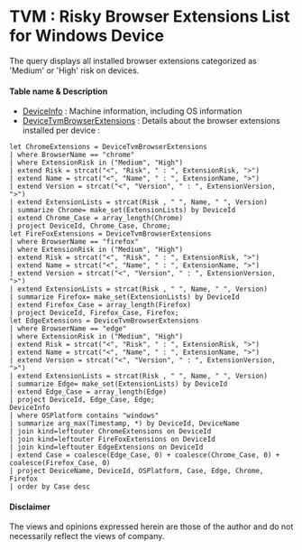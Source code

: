# TVM : Risky Browser Extensions List for Windows Device
The query displays all installed browser extensions categorized as 'Medium' or 'High' risk on devices.

#### Table name & Description
- [DeviceInfo](https://learn.microsoft.com/en-us/microsoft-365/security/defender/advanced-hunting-deviceinfo-table?view=o365-worldwide) : Machine information, including OS information
- [DeviceTvmBrowserExtensions](https://learn.microsoft.com/en-us/microsoft-365/security/defender-vulnerability-management/tvm-browser-extensions?view=o365-worldwide#use-advanced-hunting) : Details about the browser extensions installed per device : 

```kusto
let ChromeExtensions = DeviceTvmBrowserExtensions
| where BrowserName == "chrome"
| where ExtensionRisk in ("Medium", "High")
| extend Risk = strcat("<", "Risk", " : ", ExtensionRisk, ">")
| extend Name = strcat("<", "Name", " : ", ExtensionName, ">")
| extend Version = strcat("<", "Version", " : ", ExtensionVersion, ">")
| extend ExtensionLists = strcat(Risk , " ", Name, " ", Version)
| summarize Chrome= make_set(ExtensionLists) by DeviceId
| extend Chrome_Case = array_length(Chrome)
| project DeviceId, Chrome_Case, Chrome;
let FireFoxExtensions = DeviceTvmBrowserExtensions
| where BrowserName == "firefox"
| where ExtensionRisk in ("Medium", "High")
| extend Risk = strcat("<", "Risk", " : ", ExtensionRisk, ">")
| extend Name = strcat("<", "Name", " : ", ExtensionName, ">")
| extend Version = strcat("<", "Version", " : ", ExtensionVersion, ">")
| extend ExtensionLists = strcat(Risk , " ", Name, " ", Version)
| summarize Firefox= make_set(ExtensionLists) by DeviceId
| extend Firefox_Case = array_length(Firefox)
| project DeviceId, Firefox_Case, Firefox;
let EdgeExtensions = DeviceTvmBrowserExtensions
| where BrowserName == "edge"
| where ExtensionRisk in ("Medium", "High")
| extend Risk = strcat("<", "Risk", " : ", ExtensionRisk, ">")
| extend Name = strcat("<", "Name", " : ", ExtensionName, ">")
| extend Version = strcat("<", "Version", " : ", ExtensionVersion, ">")
| extend ExtensionLists = strcat(Risk , " ", Name, " ", Version)
| summarize Edge= make_set(ExtensionLists) by DeviceId
| extend Edge_Case = array_length(Edge)
| project DeviceId, Edge_Case, Edge;
DeviceInfo 
| where OSPlatform contains "windows"
| summarize arg_max(Timestamp, *) by DeviceId, DeviceName
| join kind=leftouter ChromeExtensions on DeviceId
| join kind=leftouter FireFoxExtensions on DeviceId
| join kind=leftouter EdgeExtensions on DeviceId
| extend Case = coalesce(Edge_Case, 0) + coalesce(Chrome_Case, 0) + coalesce(Firefox_Case, 0)
| project DeviceName, DeviceId, OSPlatform, Case, Edge, Chrome, Firefox
| order by Case desc 
```

#### <Result>

#### Disclaimer
The views and opinions expressed herein are those of the author and do not necessarily reflect the views of company.
